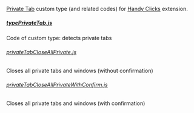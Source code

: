 <a href="https://github.com/Infocatcher/Private_Tab">Private Tab</a> custom type (and related codes) for <a href="https://github.com/Infocatcher/Handy_Clicks">Handy Clicks</a> extension.

##### <a href="typePrivateTab.js">typePrivateTab.js</a>
Code of custom type: detects private tabs

###### <a href="privateTabCloseAllPrivate.js">privateTabCloseAllPrivate.js</a>
Closes all private tabs and windows (without confirmation)

###### <a href="privateTabCloseAllPrivateWithConfirm.js">privateTabCloseAllPrivateWithConfirm.js</a>
Closes all private tabs and windows (with confirmation)